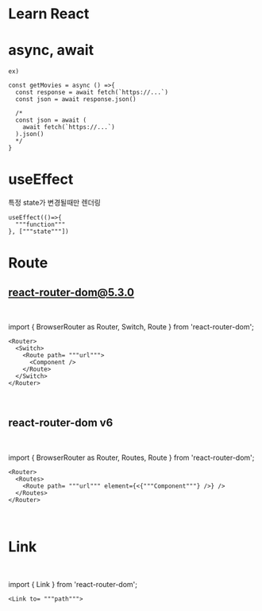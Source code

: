 # Learn React

# async, await

    ex)

    const getMovies = async () =>{
      const response = await fetch(`https://...`)
      const json = await response.json()

      /*
      const json = await (
        await fetch(`https://...`)
      ).json()
      */
    }

# useEffect

특정 state가 변경될때만 렌더링

    useEffect(()=>{
      """function"""
    }, ["""state"""])

# Route
## react-router-dom@5.3.0
<br>

import { BrowserRouter as Router, Switch, Route } from 'react-router-dom';<br>


    <Router>
      <Switch>
        <Route path= """url""">
          <Component />
        </Route>
      </Switch>
    </Router>

<br>

## react-router-dom v6

<br>

import { BrowserRouter as Router, Routes, Route } from 'react-router-dom';<br>

    <Router>
      <Routes>
        <Route path= """url""" element={<{"""Component"""} />} />
      </Routes>
    </Router>

<br>

# Link

<br>

import { Link } from 'react-router-dom';<br>

    <Link to= """path""">


<br>


